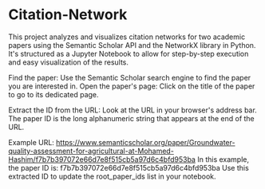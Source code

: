 # Citation-Network
This project analyzes and visualizes citation networks for two academic papers using the Semantic Scholar API and the NetworkX library in Python. It's structured as a Jupyter Notebook to allow for step-by-step execution and easy visualization of the results.

Find the paper: Use the Semantic Scholar search engine to find the paper you are interested in.
Open the paper's page: Click on the title of the paper to go to its dedicated page.

Extract the ID from the URL: Look at the URL in your browser's address bar. The paper ID is the long alphanumeric string that appears at the end of the URL.

Example URL: https://www.semanticscholar.org/paper/Groundwater-quality-assessment-for-agricultural-at-Mohamed-Hashim/f7b7b397072e66d7e8f515cb5a97d6c4bfd953ba
In this example, the paper ID is: f7b7b397072e66d7e8f515cb5a97d6c4bfd953ba
Use this extracted ID to update the root_paper_ids list in your notebook.
